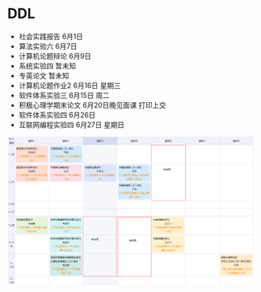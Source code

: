 # DDL

* 社会实践报告 6月1日
* 算法实验六 6月7日
* 计算机论题辩论 6月9日
* 系统实验四 暂未知
* 专英论文 暂未知
* 计算机论题作业2 6月16日 星期三
* 软件体系实验三 6月15日 周二
* 积极心理学期末论文 6月20日晚见面课 打印上交
* 软件体系实验四 6月26日
* 互联网编程实验四 6月27日 星期日

![课表](picture/lession.png)